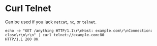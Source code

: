 # Curl Telnet

Can be used if you lack `netcat`, `nc`, or `telnet`.

```
echo -e "GET /anything HTTP/1.1\r\nHost: example.com\r\nConnection: close\r\n\r\n" | curl telnet://example.com:80
HTTP/1.1 200 OK
```